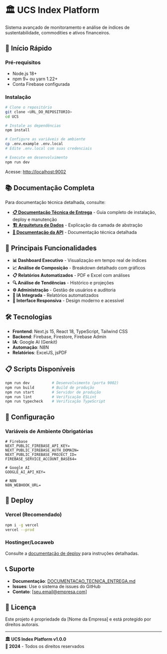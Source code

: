 # 🏛️ UCS Index Platform

Sistema avançado de monitoramento e análise de índices de sustentabilidade, commodities e ativos financeiros.

## 🚀 Início Rápido

### Pré-requisitos
- Node.js 18+
- npm 9+ ou yarn 1.22+
- Conta Firebase configurada

### Instalação
```bash
# Clone o repositório
git clone <URL_DO_REPOSITORIO>
cd UCS

# Instale as dependências
npm install

# Configure as variáveis de ambiente
cp .env.example .env.local
# Edite .env.local com suas credenciais

# Execute em desenvolvimento
npm run dev
```

Acesse: [http://localhost:9002](http://localhost:9002)

## 📚 Documentação Completa

Para documentação técnica detalhada, consulte:
- **[📋 Documentação Técnica de Entrega](./DOCUMENTACAO_TECNICA_ENTREGA.md)** - Guia completo de instalação, deploy e manutenção
- **[🏗️ Arquitetura de Dados](./DATA_ABSTRACTION.md)** - Explicação da camada de abstração
- **[📖 Documentação da API](./docs/)** - Documentação técnica detalhada

## 🎯 Principais Funcionalidades

- **📊 Dashboard Executivo** - Visualização em tempo real de índices
- **📈 Análise de Composição** - Breakdown detalhado com gráficos
- **📋 Relatórios Automatizados** - PDF e Excel com análises
- **🔍 Análise de Tendências** - Histórico e projeções
- **⚙️ Administração** - Gestão de usuários e auditoria
- **🤖 IA Integrada** - Relatórios automatizados
- **📱 Interface Responsiva** - Design moderno e acessível

## 🛠️ Tecnologias

- **Frontend**: Next.js 15, React 18, TypeScript, Tailwind CSS
- **Backend**: Firebase, Firestore, Firebase Admin
- **IA**: Google AI (Genkit)
- **Automação**: N8N
- **Relatórios**: ExcelJS, jsPDF

## 📋 Scripts Disponíveis

```bash
npm run dev          # Desenvolvimento (porta 9002)
npm run build        # Build de produção
npm run start        # Servidor de produção
npm run lint         # Verificação ESLint
npm run typecheck    # Verificação TypeScript
```

## 🔧 Configuração

### Variáveis de Ambiente Obrigatórias
```env
# Firebase
NEXT_PUBLIC_FIREBASE_API_KEY=
NEXT_PUBLIC_FIREBASE_AUTH_DOMAIN=
NEXT_PUBLIC_FIREBASE_PROJECT_ID=
FIREBASE_SERVICE_ACCOUNT_BASE64=

# Google AI
GOOGLE_AI_API_KEY=

# N8N
N8N_WEBHOOK_URL=
```

## 🚀 Deploy

### Vercel (Recomendado)
```bash
npm i -g vercel
vercel --prod
```

### Hostinger/Locaweb
Consulte a [documentação de deploy](./DOCUMENTACAO_TECNICA_ENTREGA.md#-procedimentos-de-deploy) para instruções detalhadas.

## 📞 Suporte

- **Documentação**: [DOCUMENTACAO_TECNICA_ENTREGA.md](./DOCUMENTACAO_TECNICA_ENTREGA.md)
- **Issues**: Use o sistema de issues do GitHub
- **Contato**: [seu.email@empresa.com]

## 📄 Licença

Este projeto é propriedade da [Nome da Empresa] e está protegido por direitos autorais.

---

**🏛️ UCS Index Platform v1.0.0**  
**📅 2024** - Todos os direitos reservados